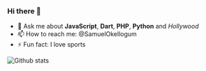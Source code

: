 ### Hi there 👋

- 💬 Ask me about **JavaScript**, **Dart**, **PHP**, **Python** and *Hollywood* 
- 📫 How to reach me: @SamuelOkellogum
- ⚡ Fun fact: I love sports

![Github stats](https://github-readme-stats.vercel.app/api?username=samuelokellogum)


